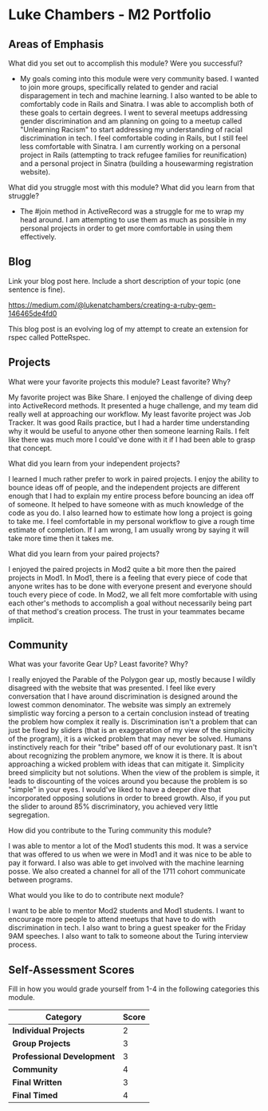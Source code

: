 # Luke Chambers - M2 Portfolio

## Areas of Emphasis

What did you set out to accomplish this module? Were you successful?

* My goals coming into this module were very community based. I wanted to join more groups, specifically related to gender and racial disparagement in tech and machine learning. I also wanted to be able to comfortably code in Rails and Sinatra. I was able to accomplish both of these goals to certain degrees. I went to several meetups addressing gender discrimination and am planning on going to a meetup called "Unlearning Racism" to start addressing my understanding of racial discrimination in tech. I feel comfortable coding in Rails, but I still feel less comfortable with Sinatra. I am currently working on a personal project in Rails (attempting to track refugee families for reunification) and a personal project in Sinatra (building a housewarming registration website).

What did you struggle most with this module? What did you learn from that struggle?

* The #join method in ActiveRecord was a struggle for me to wrap my head around. I am attempting to use them as much as possible in my personal projects in order to get more comfortable in using them effectively.

## Blog

Link your blog post here. Include a short description of your topic (one sentence is fine).

https://medium.com/@lukenatchambers/creating-a-ruby-gem-146465de4fd0

This blog post is an evolving log of my attempt to create an extension for rspec called PotteRspec.

## Projects

What were your favorite projects this module? Least favorite? Why?

My favorite project was Bike Share. I enjoyed the challenge of diving deep into ActiveRecord methods. It presented a huge challenge, and my team did really well at approaching our workflow. My least favorite project was Job Tracker. It was good Rails practice, but I had a harder time understanding why it would be useful to anyone other then someone learning Rails. I felt like there was much more I could've done with it if I had been able to grasp that concept.

What did you learn from your independent projects?

I learned I much rather prefer to work in paired projects. I enjoy the ability to bounce ideas off of people, and the independent projects are different enough that I had to explain my entire process before bouncing an idea off of someone. It helped to have someone with as much knowledge of the code as you do. I also learned how to estimate how long a project is going to take me. I feel comfortable in my personal workflow to give a rough time estimate of completion. If I am wrong, I am usually wrong by saying it will take more time then it takes me.

What did you learn from your paired projects?

I enjoyed the paired projects in Mod2 quite a bit more then the paired projects in Mod1. In Mod1, there is a feeling that every piece of code that anyone writes has to be done with everyone present and everyone should touch every piece of code. In Mod2, we all felt more comfortable with using each other's methods to accomplish a goal without necessarily being part of that method's creation process. The trust in your teammates became implicit.

## Community

What was your favorite Gear Up? Least favorite? Why?

I really enjoyed the Parable of the Polygon gear up, mostly because I wildly disagreed with the website that was presented. I feel like every conversation that I have around discrimination is designed around the lowest common denominator. The website was simply an extremely simplistic way forcing a person to a certain conclusion instead of treating the problem how complex it really is. Discrimination isn't a problem that can just be fixed by sliders (that is an exaggeration of my view of the simplicity of the program), it is a wicked problem that may never be solved. Humans instinctively reach for their "tribe" based off of our evolutionary past. It isn't about recognizing the problem anymore, we know it is there. It is about approaching a wicked problem with ideas that can mitigate it. Simplicity breed simplicity but not solutions. When the view of the problem is simple, it leads to discounting of the voices around you because the problem is so "simple" in your eyes. I would've liked to have a deeper dive that incorporated opposing solutions in order to breed growth. Also, if you put the slider to around 85% discriminatory, you achieved very little segregation.

How did you contribute to the Turing community this module?

I was able to mentor a lot of the Mod1 students this mod. It was a service that was offered to us when we were in Mod1 and it was nice to be able to pay it forward. I also was able to get involved with the machine learning posse. We also created a channel for all of the 1711 cohort communicate between programs.

What would you like to do to contribute next module?

I want to be able to mentor Mod2 students and Mod1 students. I want to encourage more people to attend meetups that have to do with discrimination in tech. I also want to bring a guest speaker for the Friday 9AM speeches. I also want to talk to someone about the Turing interview process.

## Self-Assessment Scores

Fill in how you would grade yourself from 1-4 in the following categories this module.

| Category                     | Score |
| -----------------------------| ----- |
| **Individual Projects**      |   2   |
| **Group Projects**           |   3   |
| **Professional Development** |   3   |
| **Community**                |   4   |
| **Final Written**            |   3   |
| **Final Timed**              |   4   |
